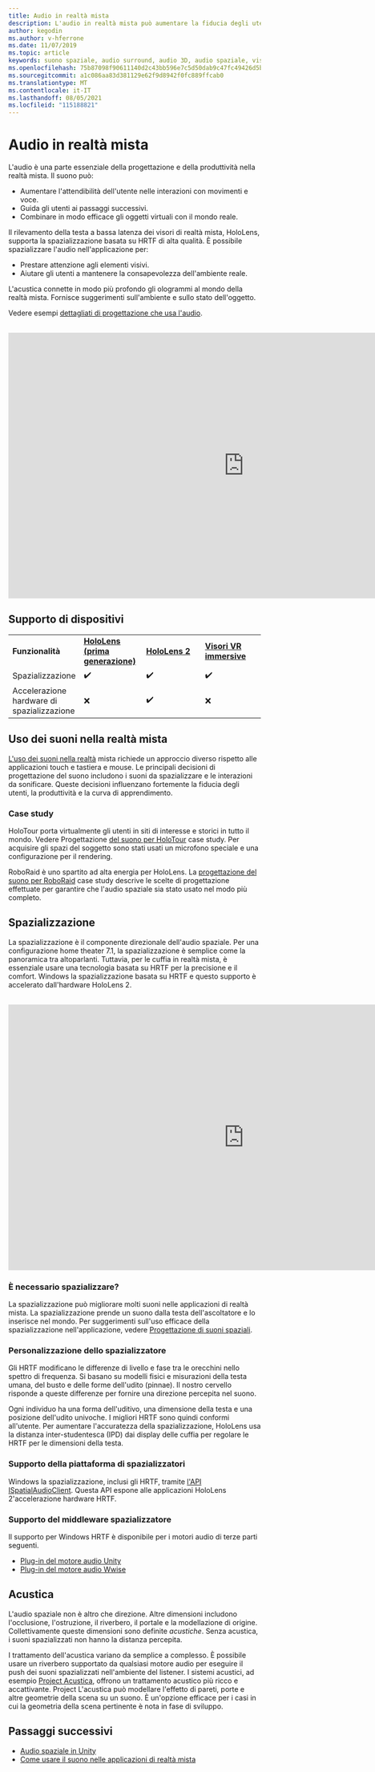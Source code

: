 ```yaml
---
title: Audio in realtà mista
description: L'audio in realtà mista può aumentare la fiducia degli utenti nelle interazioni con l'interfaccia utente e coinvolgere gli utenti nell'esperienza.
author: kegodin
ms.author: v-hferrone
ms.date: 11/07/2019
ms.topic: article
keywords: suono spaziale, audio surround, audio 3D, audio spaziale, visore di realtà mista, visore windows di realtà mista, visore per realtà virtuale, HoloLens, MRTK, mixed reality Toolkit, case study, acustica
ms.openlocfilehash: 75b87098f90611140d2c43bb596e7c5d50dab9c47fc49426d5bcbbe0095c3847
ms.sourcegitcommit: a1c086aa83d381129e62f9d8942f0fc889ffcab0
ms.translationtype: MT
ms.contentlocale: it-IT
ms.lasthandoff: 08/05/2021
ms.locfileid: "115188821"
---
```

# <a name="audio-in-mixed-reality"></a>Audio in realtà mista

L'audio è una parte essenziale della progettazione e della produttività nella realtà mista. Il suono può:
* Aumentare l'attendibilità dell'utente nelle interazioni con movimenti e voce.
* Guida gli utenti ai passaggi successivi.
* Combinare in modo efficace gli oggetti virtuali con il mondo reale.

Il rilevamento della testa a bassa latenza dei visori di realtà mista, HoloLens, supporta la spazializzazione basata su HRTF di alta qualità. È possibile spazializzare l'audio nell'applicazione per:
* Prestare attenzione agli elementi visivi.
* Aiutare gli utenti a mantenere la consapevolezza dell'ambiente reale.

L'acustica connette in modo più profondo gli ologrammi al mondo della realtà mista. Fornisce suggerimenti sull'ambiente e sullo stato dell'oggetto.

Vedere esempi [dettagliati di progettazione che usa l'audio](spatial-sound-design.md).

<br>

<iframe width="940" height="530" src="https://www.youtube.com/embed/PTPvx7mDon4" frameborder="0" allow="accelerometer; autoplay; encrypted-media; gyroscope; picture-in-picture" allowfullscreen></iframe>

## <a name="device-support"></a>Supporto di dispositivi

<table>
    <colgroup>
    <col width="25%" />
    <col width="25%" />
    <col width="25%" />
    <col width="25%" />
    </colgroup>
    <tr>
        <td><strong>Funzionalità</strong></td>
        <td><a href="/hololens/hololens1-hardware"><strong>HoloLens (prima generazione)</strong></a></td>
        <td><a href="https://docs.microsoft.com/hololens/hololens2-hardware"><strong>HoloLens 2</strong></td>
        <td><a href="../discover/immersive-headset-hardware-details.md"><strong>Visori VR immersive</strong></a></td>
    </tr>
     <tr>
        <td>Spazializzazione</td>
        <td>✔️</td>
        <td>✔️</td>
        <td>✔️</td>
    </tr>
     <tr>
        <td>Accelerazione hardware di spazializzazione</td>
        <td>❌</td>
        <td>✔️</td>
        <td>❌</td>
    </tr>
</table>

## <a name="use-of-sounds-in-mixed-reality"></a>Uso dei suoni nella realtà mista

[L'uso dei suoni nella realtà](spatial-sound-design.md) mista richiede un approccio diverso rispetto alle applicazioni touch e tastiera e mouse. Le principali decisioni di progettazione del suono includono i suoni da spazializzare e le interazioni da sonificare. Queste decisioni influenzano fortemente la fiducia degli utenti, la produttività e la curva di apprendimento.

### <a name="case-studies"></a>Case study

HoloTour porta virtualmente gli utenti in siti di interesse e storici in tutto il mondo. Vedere Progettazione [del suono per HoloTour](case-study-spatial-sound-design-for-holotour.md) case study. Per acquisire gli spazi del soggetto sono stati usati un microfono speciale e una configurazione per il rendering.

RoboRaid è uno spartito ad alta energia per HoloLens. La [progettazione del suono per RoboRaid](case-study-using-spatial-sound-in-roboraid.md) case study descrive le scelte di progettazione effettuate per garantire che l'audio spaziale sia stato usato nel modo più completo.

## <a name="spatialization"></a>Spazializzazione

La spazializzazione è il componente direzionale dell'audio spaziale. Per una configurazione home theater 7.1, la spazializzazione è semplice come la panoramica tra altoparlanti. Tuttavia, per le cuffia in realtà mista, è essenziale usare una tecnologia basata su HRTF per la precisione e il comfort. Windows la spazializzazione basata su HRTF e questo supporto è accelerato dall'hardware HoloLens 2.

<br>

<iframe width="940" height="530" src="https://www.youtube.com/embed/aB3TDjYklmo" frameborder="0" allow="accelerometer; autoplay; encrypted-media; gyroscope; picture-in-picture" allowfullscreen></iframe>

### <a name="should-i-spatialize"></a>È necessario spazializzare?

La spazializzazione può migliorare molti suoni nelle applicazioni di realtà mista. La spazializzazione prende un suono dalla testa dell'ascoltatore e lo inserisce nel mondo. Per suggerimenti sull'uso efficace della spazializzazione nell'applicazione, vedere [Progettazione di suoni spaziali](spatial-sound-design.md).

### <a name="spatializer-personalization"></a>Personalizzazione dello spazializzatore

Gli HRTF modificano le differenze di livello e fase tra le orecchini nello spettro di frequenza. Si basano su modelli fisici e misurazioni della testa umana, del busto e delle forme dell'udito (pinnae). Il nostro cervello risponde a queste differenze per fornire una direzione percepita nel suono.

Ogni individuo ha una forma dell'uditivo, una dimensione della testa e una posizione dell'udito univoche. I migliori HRTF sono quindi conformi all'utente. Per aumentare l'accuratezza della spazializzazione, HoloLens usa la distanza inter-studentesca (IPD) dai display delle cuffia per regolare le HRTF per le dimensioni della testa.

### <a name="spatializer-platform-support"></a>Supporto della piattaforma di spazializzatori

Windows la spazializzazione, inclusi gli HRTF, tramite [l'API ISpatialAudioClient](/windows/win32/coreaudio/spatial-sound). Questa API espone alle applicazioni HoloLens 2'accelerazione hardware HRTF.

### <a name="spatializer-middleware-support"></a>Supporto del middleware spazializzatore

Il supporto per Windows HRTF è disponibile per i motori audio di terze parti seguenti.
* [Plug-in del motore audio Unity](../develop/unity/spatial-sound-in-unity.md)
* [Plug-in del motore audio Wwise](https://www.audiokinetic.com/products/plug-ins/msspatial/)

## <a name="acoustics"></a>Acustica

L'audio spaziale non è altro che direzione. Altre dimensioni includono l'occlusione, l'ostruzione, il riverbero, il portale e la modellazione di origine. Collettivamente queste dimensioni sono definite *acustiche*. Senza acustica, i suoni spazializzati non hanno la distanza percepita.

I trattamento dell'acustica variano da semplice a complesso. È possibile usare un riverbero supportato da qualsiasi motore audio per eseguire il push dei suoni spazializzati nell'ambiente del listener. I sistemi acustici, ad esempio [Project Acustica,](/gaming/acoustics/what-is-acoustics) offrono un trattamento acustico più ricco e accattivante. Project L'acustica può modellare l'effetto di pareti, porte e altre geometrie della scena su un suono. È un'opzione efficace per i casi in cui la geometria della scena pertinente è nota in fase di sviluppo.

## <a name="next-steps"></a>Passaggi successivi

- [Audio spaziale in Unity](../develop/unity/spatial-sound-in-unity.md)
- [Come usare il suono nelle applicazioni di realtà mista](spatial-sound-design.md)